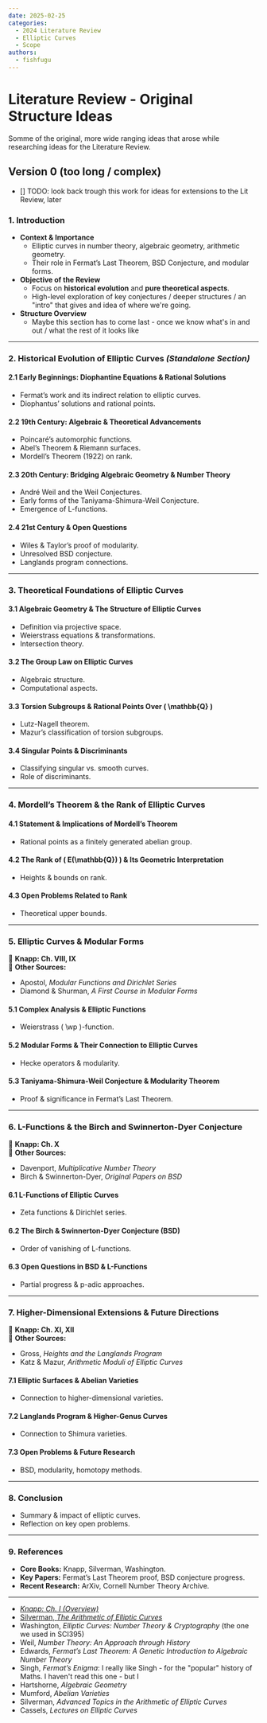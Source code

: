 ```yaml
---
date: 2025-02-25 
categories:
  - 2024 Literature Review
  - Elliptic Curves
  - Scope
authors:
  - fishfugu
---
```


# Literature Review - Original Structure Ideas

Somme of the original, more wide ranging ideas that arose while researching ideas for the Literature Review.

<!-- more -->

## Version 0 (too long / complex)

- [] TODO: look back trough this work for ideas for extensions to the Lit Review, later

### **1. Introduction**

- **Context & Importance**
  - Elliptic curves in number theory, algebraic geometry, arithmetic geometry.
  - Their role in Fermat’s Last Theorem, BSD Conjecture, and modular forms.
- **Objective of the Review**
  - Focus on **historical evolution** and **pure theoretical aspects**.
  - High-level exploration of key conjectures / deeper structures / an "intro" that gives and idea of where we're going.
- **Structure Overview**
  - Maybe this section has to come last - once we know what's in and out / what the rest of it looks like

---

### **2. Historical Evolution of Elliptic Curves** _(Standalone Section)_

#### **2.1 Early Beginnings: Diophantine Equations & Rational Solutions**

- Fermat’s work and its indirect relation to elliptic curves.
- Diophantus’ solutions and rational points.

#### **2.2 19th Century: Algebraic & Theoretical Advancements**

- Poincaré’s automorphic functions.
- Abel’s Theorem & Riemann surfaces.
- Mordell’s Theorem (1922) on rank.

#### **2.3 20th Century: Bridging Algebraic Geometry & Number Theory**

- André Weil and the Weil Conjectures.
- Early forms of the Taniyama-Shimura-Weil Conjecture.
- Emergence of L-functions.

#### **2.4 21st Century & Open Questions**

- Wiles & Taylor’s proof of modularity.
- Unresolved BSD conjecture.
- Langlands program connections.

---

### **3. Theoretical Foundations of Elliptic Curves**

#### **3.1 Algebraic Geometry & The Structure of Elliptic Curves**

- Definition via projective space.
- Weierstrass equations & transformations.
- Intersection theory.

#### **3.2 The Group Law on Elliptic Curves**

- Algebraic structure.
- Computational aspects.

#### **3.3 Torsion Subgroups & Rational Points Over \( \mathbb{Q} \)**

- Lutz-Nagell theorem.
- Mazur’s classification of torsion subgroups.

#### **3.4 Singular Points & Discriminants**

- Classifying singular vs. smooth curves.
- Role of discriminants.

---

### **4. Mordell’s Theorem & the Rank of Elliptic Curves**

#### **4.1 Statement & Implications of Mordell’s Theorem**

- Rational points as a finitely generated abelian group.

#### **4.2 The Rank of \( E(\mathbb{Q}) \) & Its Geometric Interpretation**

- Heights & bounds on rank.

#### **4.3 Open Problems Related to Rank**

- Theoretical upper bounds.

---

### **5. Elliptic Curves & Modular Forms**

📖 **Knapp: Ch. VIII, IX**  
📖 **Other Sources:**

- Apostol, _Modular Functions and Dirichlet Series_
- Diamond & Shurman, _A First Course in Modular Forms_

#### **5.1 Complex Analysis & Elliptic Functions**

- Weierstrass \( \wp \)-function.

#### **5.2 Modular Forms & Their Connection to Elliptic Curves**

- Hecke operators & modularity.

#### **5.3 Taniyama-Shimura-Weil Conjecture & Modularity Theorem**

- Proof & significance in Fermat’s Last Theorem.

---

### **6. L-Functions & the Birch and Swinnerton-Dyer Conjecture**

📖 **Knapp: Ch. X**  
📖 **Other Sources:**

- Davenport, _Multiplicative Number Theory_
- Birch & Swinnerton-Dyer, _Original Papers on BSD_

#### **6.1 L-Functions of Elliptic Curves**

- Zeta functions & Dirichlet series.

#### **6.2 The Birch & Swinnerton-Dyer Conjecture (BSD)**

- Order of vanishing of L-functions.

#### **6.3 Open Questions in BSD & L-Functions**

- Partial progress & p-adic approaches.

---

### **7. Higher-Dimensional Extensions & Future Directions**

📖 **Knapp: Ch. XI, XII**  
📖 **Other Sources:**

- Gross, _Heights and the Langlands Program_
- Katz & Mazur, _Arithmetic Moduli of Elliptic Curves_

#### **7.1 Elliptic Surfaces & Abelian Varieties**

- Connection to higher-dimensional varieties.

#### **7.2 Langlands Program & Higher-Genus Curves**

- Connection to Shimura varieties.

#### **7.3 Open Problems & Future Research**

- BSD, modularity, homotopy methods.

---

### **8. Conclusion**

- Summary & impact of elliptic curves.
- Reflection on key open problems.

---

### **9. References**

- **Core Books:** Knapp, Silverman, Washington.
- **Key Papers:** Fermat’s Last Theorem proof, BSD conjecture progress.
- **Recent Research:** ArXiv, Cornell Number Theory Archive.

---

- [_Knapp: Ch. I (Overview)_](https://press.princeton.edu/books/paperback/9780691085593/elliptic-curves?srsltid=AfmBOoqDruXF7EGCZ8mwpHW1GXKWUk8k6bYwc6QyTUwQ7MbyoUK6hAnH)
- [Silverman, _The Arithmetic of Elliptic Curves_](https://link.springer.com/book/10.1007/978-0-387-09494-6)
- Washington, _Elliptic Curves: Number Theory & Cryptography_ (the one we used in SCI395)
- Weil, _Number Theory: An Approach through History_
- Edwards, _Fermat’s Last Theorem: A Genetic Introduction to Algebraic Number Theory_
- Singh, _Fermat’s Enigma_: I really like Singh - for the "popular" history of Maths. I haven't read this one - but I
- Hartshorne, _Algebraic Geometry_
- Mumford, _Abelian Varieties_
- Silverman, _Advanced Topics in the Arithmetic of Elliptic Curves_
- Cassels, _Lectures on Elliptic Curves_
